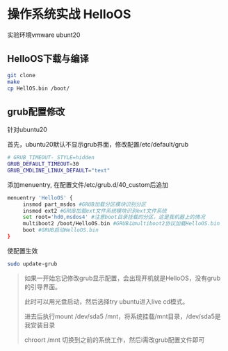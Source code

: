 # 操作系统实战 HelloOS

实验环境vmware ubunt20



## HelloOS下载与编译

```sh
git clone
make
cp HellOS.bin /boot/
```



## grub配置修改

针对ubuntu20

首先，ubuntu20默认不显示grub界面，修改配置/etc/default/grub

```sh
# GRUB_TIMEOUT-_STYLE=hidden
GRUB_DEFAULT_TIMEOUT=30
GRUB_CMDLINE_LINUX_DEFAULT="text"
```

添加menuentry, 在配置文件/etc/grub.d/40_custom后追加

```sh
menuentry 'HelloOS' {
     insmod part_msdos #GRUB加载分区模块识别分区
     insmod ext2 #GRUB加载ext文件系统模块识别ext文件系统
     set root='hd0,msdos4' #注意boot目录挂载的分区，这是我机器上的情况
     multiboot2 /boot/HelloOS.bin #GRUB以multiboot2协议加载HelloOS.bin
     boot #GRUB启动HelloOS.bin
}
```

使配置生效

```sh
sudo update-grub
```



> 如果一开始忘记修改grub显示配置，会出现开机就是HelloOS，没有grub的引导界面。
>
> 此时可以用光盘启动，然后选择try ubuntu进入live cd模式。
>
> 进去后执行mount /dev/sda5 /mnt，将系统挂载/mnt目录，/dev/sda5是我安装目录
>
> chroort /mnt 切换到之前的系统工作，然后i需改grub配置文件即可